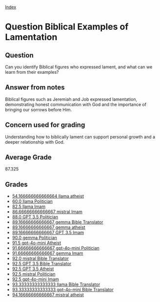 
[Index](../../index.md)
# Question Biblical Examples of Lamentation
## Question
Can you identify Biblical figures who expressed lament, and what can we learn from their examples?

## Answer from notes
Biblical figures such as Jeremiah and Job expressed lamentation, demonstrating honest communication with God and the importance of bringing our sorrows before Him.

## Concern used for grading
Understanding how to biblically lament can support personal growth and a deeper relationship with God.

## Average Grade
87.325

## Grades
 * [54.166666666666664 llama atheist](../answers/llama_atheist/Biblical_Examples_of_Lamentation.md)
 * [60.0 llama Politician](../answers/llama_Politician/Biblical_Examples_of_Lamentation.md)
 * [82.5 llama Imam](../answers/llama_Imam/Biblical_Examples_of_Lamentation.md)
 * [86.66666666666667 mistral Imam](../answers/mistral_Imam/Biblical_Examples_of_Lamentation.md)
 * [88.0 GPT 3.5 Politician](../answers/GPT_3.5_Politician/Biblical_Examples_of_Lamentation.md)
 * [89.16666666666667 gemma Bible Translator](../answers/gemma_Bible_Translator/Biblical_Examples_of_Lamentation.md)
 * [89.16666666666667 gemma atheist](../answers/gemma_atheist/Biblical_Examples_of_Lamentation.md)
 * [89.16666666666667 GPT 3.5 Imam](../answers/GPT_3.5_Imam/Biblical_Examples_of_Lamentation.md)
 * [90.0 gemma Politician](../answers/gemma_Politician/Biblical_Examples_of_Lamentation.md)
 * [91.5 gpt-4o-mini Atheist](../answers/gpt-4o-mini_Atheist/Biblical_Examples_of_Lamentation.md)
 * [91.66666666666667 gpt-4o-mini Politician](../answers/gpt-4o-mini_Politician/Biblical_Examples_of_Lamentation.md)
 * [91.66666666666667 gemma Imam](../answers/gemma_Imam/Biblical_Examples_of_Lamentation.md)
 * [92.0 mistral Bible Translator](../answers/mistral_Bible_Translator/Biblical_Examples_of_Lamentation.md)
 * [92.5 GPT 3.5 Bible Translator](../answers/GPT_3.5_Bible_Translator/Biblical_Examples_of_Lamentation.md)
 * [92.5 GPT 3.5 Atheist](../answers/GPT_3.5_Atheist/Biblical_Examples_of_Lamentation.md)
 * [92.5 mistral Politician](../answers/mistral_Politician/Biblical_Examples_of_Lamentation.md)
 * [92.5 gpt-4o-mini Imam](../answers/gpt-4o-mini_Imam/Biblical_Examples_of_Lamentation.md)
 * [93.33333333333333 llama Bible Translator](../answers/llama_Bible_Translator/Biblical_Examples_of_Lamentation.md)
 * [93.33333333333333 gpt-4o-mini Bible Translator](../answers/gpt-4o-mini_Bible_Translator/Biblical_Examples_of_Lamentation.md)
 * [94.16666666666667 mistral atheist](../answers/mistral_atheist/Biblical_Examples_of_Lamentation.md)
